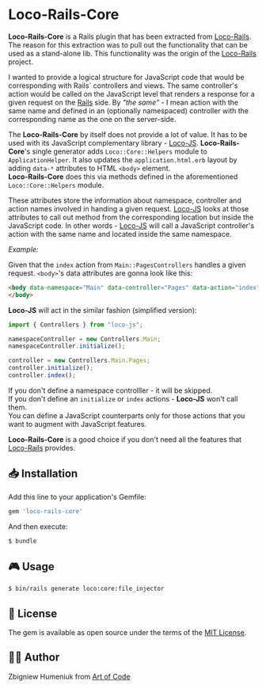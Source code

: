 # Loco-Rails-Core

**Loco-Rails-Core** is a Rails plugin that has been extracted from [Loco-Rails](https://github.com/locoframework/loco-rails).
The reason for this extraction was to pull out the functionality that can be used as a stand-alone lib.
This functionality was the origin of the [Loco-Rails](https://github.com/locoframework/loco-rails) project.  

I wanted to provide a logical structure for JavaScript code that would be corresponding with Rails` controllers and views.
The same controller's action would be called on the JavaScript level that renders a response for a given request on the [Rails](https://rubyonrails.org) side.
By _"the same"_ - I mean action with the same name and defined in an (optionally namespaced) controller with the corresponding name as the one on the server-side.

The **Loco-Rails-Core** by itself does not provide a lot of value. It has to be used with its JavaScript complementary library - [Loco-JS](https://github.com/locoframework/loco-js).
**Loco-Rails-Core**'s single generator adds `Loco::Core::Helpers` module to `ApplicationHelper`.
It also updates the `application.html.erb` layout by adding `data-*` attributes to HTML `<body>` element.  
**Loco-Rails-Core** does this via methods defined in the aforementioned `Loco::Core::Helpers` module.

These attributes store the information about namespace, controller and action names involved in handing a given request.
[Loco-JS](https://github.com/locoframework/loco-js) looks at those attributes to call out method from the corresponding location but inside the JavaScript code.
In other words - [Loco-JS](https://github.com/locoframework/loco-js) will call a JavaScript controller's action with the same name and located inside the same namespace.

_Example:_

Given that the `index` action from `Main::PagesControllers` handles a given request.
`<body>`'s data attributes are gonna look like this:

```html
<body data-namespace="Main" data-controller="Pages" data-action="index">
</body>
```

**Loco-JS** will act in the similar fashion (simplified version):

```javascript
import { Controllers } from "loco-js";

namespaceController = new Controllers.Main;
namespaceController.initialize();

controller = new Controllers.Main.Pages;
controller.initialize();
controller.index();
```

If you don't define a namespace controlller - it will be skipped.  
If you don't define an `initialize` or `index` actions - **Loco-JS** won't call them.  
You can define a JavaScript counterparts only for those actions that you want to augment with JavaScript features.

**Loco-Rails-Core** is a good choice if you don't need all the features that [Loco-Rails](https://github.com/locoframework/loco-rails) provides.


## 📥 Installation

Add this line to your application's Gemfile:

```ruby
gem 'loco-rails-core'
```
And then execute:

```bash
$ bundle
```


## 🎮 Usage

```bash
$ bin/rails generate loco:core:file_injector
```


## 📜 License

The gem is available as open source under the terms of the [MIT License](https://opensource.org/licenses/MIT).


## 👨‍🏭 Author

Zbigniew Humeniuk from [Art of Code](https://artofcode.co)
